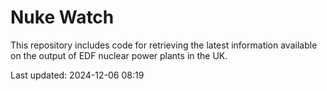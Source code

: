 # Nuke Watch

This repository includes code for retrieving the latest information available on the output of EDF nuclear power plants in the UK.

Last updated: 2024-12-06 08:19